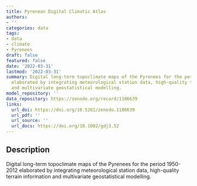 ```yaml
---
title: Pyrenean Digital Climatic Atlas
authors:
- ''
categories: data
tags:
- data
- climate
- Pyrenees
draft: false
featured: false
date: '2022-03-31'
lastmod: '2022-03-31'
summary: Digital long-term topoclimate maps of the Pyrenees for the period 1950-2012
  elaborated by integrating meteorological station data, high-quality terrain information
  and multivariate geostatistical modelling.
model_repository: ''
data_repository: https://zenodo.org/record/1186639
links:
  url_doi: https://doi.org/10.5281/zenodo.1186639
  url_pdf: ''
  url_source: ''
  url_docs: https://doi.org/10.1002/gdj3.52
---
```


## Description

Digital long-term topoclimate maps of the Pyrenees for the period 1950-2012 elaborated by integrating meteorological station data, high-quality terrain information and multivariate geostatistical modelling.

